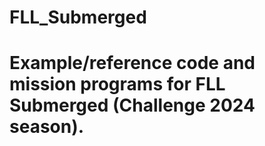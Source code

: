 # FLL_Submerged

# Example/reference code and mission programs for FLL Submerged (Challenge 2024 season).
